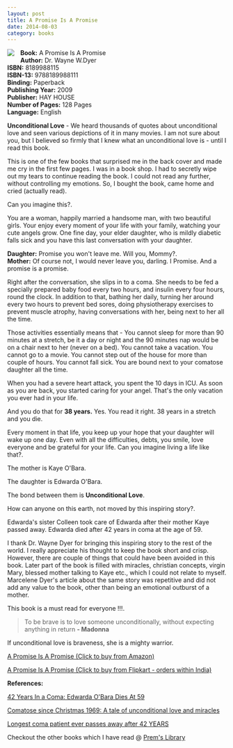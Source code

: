 ```yaml
---
layout: post
title: A Promise Is A Promise
date: 2014-08-03
category: books
---
```


<img style="clear: right; float: left; margin-bottom: 1em; margin-right: 1em;" 
src="{{site.img-url}}/a-promise-is-a-promise-dr-wayne-dyer.jpg"/>
**Book:** A Promise Is A Promise  
**Author:** Dr. Wayne W.Dyer  
**ISBN:** 8189988115  
**ISBN-13:** 9788189988111  
**Binding:** Paperback  
**Publishing Year:** 2009  
**Publisher:** HAY HOUSE  
**Number of Pages:** 128 Pages  
**Language:** English  

**Unconditional Love** - We heard thousands of quotes about unconditional love and seen various depictions of it in many movies. I am not sure about you, but I believed so firmly that I knew what an unconditional love is - until I read this book.

This is one of the few books that surprised me in the back cover and made me cry in the first few pages. I was in a book shop. I had to secretly wipe out my tears to continue reading the book. I could not read any further, without controlling my emotions. So, I bought the book, came home and cried (actually read).

Can you imagine this?.

You are a woman, happily married a handsome man, with two beautiful girls. Your enjoy every moment of your life with your family, watching your cute angels grow. One fine day, your elder daughter, who is mildly diabetic falls sick and you have this last conversation with your daughter.

**Daughter:** Promise you won't leave me. Will you, Mommy?.  
**Mother:** Of course not, I would never leave you, darling. I Promise. And a promise is a promise.  

Right after the conversation, she slips in to a coma. She needs to be fed a specially prepared baby food every two hours, and insulin every four hours, round the clock. In addition to that, bathing her daily, turning her around every two hours to prevent bed sores, doing physiotherapy exercises to prevent muscle atrophy, having conversations with her, being next to her all the time.

Those activities essentially means that - You cannot sleep for more than 90 minutes at a stretch, be it a day or night and the 90 minutes nap would be on a chair next to her (never on a bed). You cannot take a vacation. You cannot go to a movie. You cannot step out of the house for more than couple of hours. You cannot fall sick. You are bound next to your comatose daughter all the time.

When you had a severe heart attack, you spent the 10 days in ICU. As soon as you are back, you started caring for your angel. That's the only vacation you ever had in your life.

And you do that for **38 years.** Yes. You read it right. 38 years in a stretch and you die. 

Every moment in that life, you keep up your hope that your daughter will wake up one day. Even with all the difficulties, debts, you smile, love everyone and be grateful for your life. Can you imagine living a life like that?. 

The mother is Kaye O'Bara.

The daughter is Edwarda O'Bara.

The bond between them is **Unconditional Love**.

How can anyone on this earth, not moved by this inspiring story?.  

Edwarda's sister Colleen took care of Edwarda after their mother Kaye passed away. Edwarda died after 42 years in coma at the age of 59.

I thank Dr. Wayne Dyer for bringing this inspiring story to the rest of the world. I really appreciate his thought to keep the book short and crisp. However, there are couple of things that could have been avoided in this book. Later part of the book is filled with miracles, christian concepts, virgin Mary, blessed mother talking to Kaye etc., which I could not relate to myself. Marcelene Dyer's article about the same story was repetitive and did not add any value to the book, other than being an emotional outburst of a mother.  

This book is a must read for everyone !!!.

> To be brave is to love someone unconditionally, without expecting anything in return **- Madonna**

If unconditional love is braveness, she is a mighty warrior.

[A Promise Is A Promise (Click to buy from Amazon)](http://www.amazon.com/gp/product/1561708720/ref=as_li_tl?ie=UTF8&camp=211189&creative=373489&creativeASIN=1561708720&link_code=as3&tag=booiverea-20&linkId=JV5XH5QIMFUC55VI)  
  
[A Promise Is A Promise (Click to buy from Flipkart - orders within India)](http://www.flipkart.com/promise-promise-english/p/itmdxhr2addmghru?pid=9788189988111&affid=INPremkblo)  

**References:**  

[42 Years In a Coma: Edwarda O'Bara Dies At 59](http://www.isciencetimes.com/articles/4073/20121123/42-years-coma-edwarda-obara-dies-59.htm)  

[Comatose since Christmas 1969: A tale of unconditional love and miracles](http://edition.cnn.com/2012/12/23/us/longest-living-coma-patient-dies/index.html?hpt=hp_c2)

[Longest coma patient ever passes away after 42 YEARS](http://www.dailymail.co.uk/news/article-2237593/Floridas-Sleeping-Snow-White-dies-42-YEARS-coma--longest-recorded----mother-sister-left-side.html)

Checkout the other books which I have read @ [Prem's Library]({{site.url}}/category/books/)  
